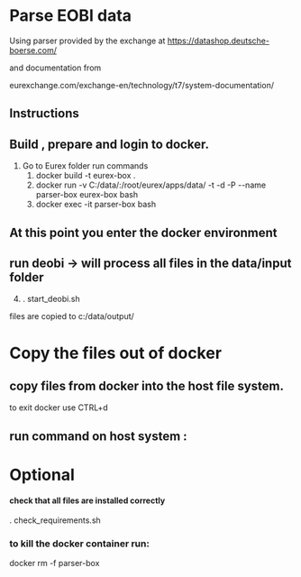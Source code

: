 # Parse EOBI data

Using parser provided by the exchange at
https://datashop.deutsche-boerse.com/

and documentation from

eurexchange.com/exchange-en/technology/t7/system-documentation/

## Instructions

## Build , prepare and login to docker.
1. Go to Eurex folder run commands
   1. docker build -t eurex-box .
   2. docker run  -v C:/data/:/root/eurex/apps/data/ -t -d -P --name parser-box  eurex-box bash
   3. docker exec -it parser-box bash


## At this point you enter the docker environment
## run deobi -> will process all files in the data/input folder
   4. . start_deobi.sh

   files are copied to c:/data/output/
# Copy the files out of docker
##  copy files from docker into the host file system.
to exit docker use CTRL+d
## run command on host system :


# Optional

#### check that all files are installed correctly
. check_requirements.sh
### to kill the docker container run:

docker rm -f parser-box